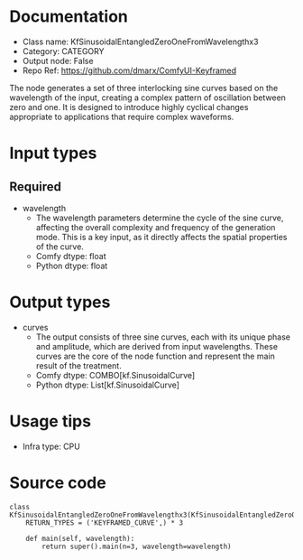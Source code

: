 # Documentation
- Class name: KfSinusoidalEntangledZeroOneFromWavelengthx3
- Category: CATEGORY
- Output node: False
- Repo Ref: https://github.com/dmarx/ComfyUI-Keyframed

The node generates a set of three interlocking sine curves based on the wavelength of the input, creating a complex pattern of oscillation between zero and one. It is designed to introduce highly cyclical changes appropriate to applications that require complex waveforms.

# Input types
## Required
- wavelength
    - The wavelength parameters determine the cycle of the sine curve, affecting the overall complexity and frequency of the generation mode. This is a key input, as it directly affects the spatial properties of the curve.
    - Comfy dtype: float
    - Python dtype: float

# Output types
- curves
    - The output consists of three sine curves, each with its unique phase and amplitude, which are derived from input wavelengths. These curves are the core of the node function and represent the main result of the treatment.
    - Comfy dtype: COMBO[kf.SinusoidalCurve]
    - Python dtype: List[kf.SinusoidalCurve]

# Usage tips
- Infra type: CPU

# Source code
```
class KfSinusoidalEntangledZeroOneFromWavelengthx3(KfSinusoidalEntangledZeroOneFromWavelength):
    RETURN_TYPES = ('KEYFRAMED_CURVE',) * 3

    def main(self, wavelength):
        return super().main(n=3, wavelength=wavelength)
```